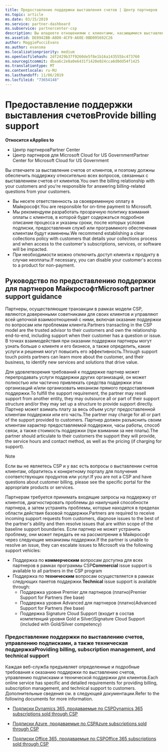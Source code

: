 ```yaml
---
title: Предоставление поддержки выставления счетов | Центр партнеров
ms.topic: article
ms.date: 03/15/2019
ms.service: partner-dashboard
ms.subservice: partnercenter-csp
description: Вы владеете отношениями с клиентами, касающимися выставления счетов, и обеспечиваете клиентам полную поддержку по всем вопросам, связанным с выставлением счетов.
ms.assetid: DE0942BB-A0D0-4CF9-A60E-0BD095692C26
author: MaggiePucciEvans
ms.author: evansma
ms.localizationpriority: medium
ms.openlocfilehash: 2df2429b37f9260de5f8e1b16a143555bc473760
ms.sourcegitcommit: dbaa6c2e8a0e6431f1420e024cca6d0dd54f1425
ms.translationtype: MT
ms.contentlocale: ru-RU
ms.lasthandoff: 11/06/2019
ms.locfileid: "73654148"
---
```

# <a name="provide-billing-support"></a><span data-ttu-id="e1246-103">Предоставление поддержки выставления счетов</span><span class="sxs-lookup"><span data-stu-id="e1246-103">Provide billing support</span></span>

<span data-ttu-id="e1246-104">**Относится к**</span><span class="sxs-lookup"><span data-stu-id="e1246-104">**Applies to**</span></span>

-  <span data-ttu-id="e1246-105">Центр партнеров</span><span class="sxs-lookup"><span data-stu-id="e1246-105">Partner Center</span></span>
-  <span data-ttu-id="e1246-106">Центр партнеров для Microsoft Cloud for US Government</span><span class="sxs-lookup"><span data-stu-id="e1246-106">Partner Center for Microsoft Cloud for US Government</span></span>


<span data-ttu-id="e1246-107">Вы отвечаете за выставление счетов от клиентов, и поэтому должны обеспечить поддержку относительно всех вопросов, связанных с выставлением счетов от клиентов.</span><span class="sxs-lookup"><span data-stu-id="e1246-107">You own the billing relationship with your customers and you're responsible for answering billing-related questions from your customers.</span></span>

-   <span data-ttu-id="e1246-108">Вы несете ответственность за своевременную оплату в Майкрософт.</span><span class="sxs-lookup"><span data-stu-id="e1246-108">You are responsible for on-time payment to Microsoft.</span></span>
-   <span data-ttu-id="e1246-109">Мы рекомендуем разработать прозрачную политику взимания оплаты с клиентов, в которой будет содержаться подробное описание процесса и указаны сроки, после которых условия подписки, предоставления служб или программного обеспечения клиентам будут изменены.</span><span class="sxs-lookup"><span data-stu-id="e1246-109">We recommend establishing a clear collections policy with customers that details your collections process and when access to the customer's subscriptions, services, or software will be impacted.</span></span>
-   <span data-ttu-id="e1246-110">При необходимости можно отключить доступ клиента к продукту в случае неоплаты.</span><span class="sxs-lookup"><span data-stu-id="e1246-110">If necessary, you can disable your customer's access to a product for non-payment.</span></span>

## <a name="microsoft-partner-support-guidance"></a><span data-ttu-id="e1246-111">Руководство по предоставлению поддержки для партнеров Майкрософт</span><span class="sxs-lookup"><span data-stu-id="e1246-111">Microsoft partner support guidance</span></span>

<span data-ttu-id="e1246-112">Партнеры, осуществляющие транзакции в рамках модели CSP, являются доверенными советниками для своих клиентов и управляют всей цепочкой взаимоотношений с ними, включая оказание поддержки по вопросам или проблемам клиента.</span><span class="sxs-lookup"><span data-stu-id="e1246-112">Partners transacting in the CSP model are the trusted advisor to their customers and own the relationship end-to-end, including support when their customer has a question or issue.</span></span> <span data-ttu-id="e1246-113">В точках взаимодействия при оказании поддержки партнеры могут узнать больше о клиенте и его бизнесе, а также определить, какие услуги и решения могут повысить его эффективность.</span><span class="sxs-lookup"><span data-stu-id="e1246-113">Through support touch points partners can learn more about the customer, and their business, to identify new services and solutions that drive value.</span></span>

<span data-ttu-id="e1246-114">Для удовлетворения требований к поддержке партнер может перепродавать услуги поддержки других организаций, он может полностью или частично привлекать средства поддержки этих организаций и/или организовать механизм прямого предоставления поддержки.</span><span class="sxs-lookup"><span data-stu-id="e1246-114">To fulfill the support requirement, the partner may resell support from another entity, they may outsource all or part of their support structure and/or they may set up a structure to provide support directly.</span></span>  <span data-ttu-id="e1246-115">Партнер может взимать плату за весь объем услуг предоставленной клиентам поддержки или его часть.</span><span class="sxs-lookup"><span data-stu-id="e1246-115">The partner may charge for all or part of the support provided to customers.</span></span> <span data-ttu-id="e1246-116">Партнер должен разъяснить своим клиентам характер предоставляемой поддержки, часы работы, способ связи, а также стоимость поддержки (при взимании за нее платы).</span><span class="sxs-lookup"><span data-stu-id="e1246-116">The partner should articulate to their customers the support they will provide, the service hours and contact method, as well as the pricing (if charging for support).</span></span> 

>[!Note]
><span data-ttu-id="e1246-117">Если вы не являетесь CSP и у вас есть вопросы о выставлении счетов клиентам, обратитесь к конкретному порталу для получения соответствующих продуктов или услуг.</span><span class="sxs-lookup"><span data-stu-id="e1246-117">If you are not a CSP and have questions about customer billing, please see the specific portal for the appropriate products or services.</span></span>

<span data-ttu-id="e1246-118">Партнерам требуется принимать входящие запросы на поддержку от клиентов, диагностировать проблемы до наилучшей способности партнера, а затем устранять проблемы, которые находятся в пределах области действия базовой поддержки.</span><span class="sxs-lookup"><span data-stu-id="e1246-118">Partners are required to receive incoming support requests from customers, diagnose issues to the best of the partner's ability and then resolve issues that are within scope of the baseline support boundaries.</span></span> <span data-ttu-id="e1246-119">Если партнер не может устранить проблему, они может передать ее на рассмотрение в Майкрософт через следующие механизмы поддержки.</span><span class="sxs-lookup"><span data-stu-id="e1246-119">If the partner is unable to resolve an issue, they can escalate issues to Microsoft via the following support vehicles:</span></span>

- <span data-ttu-id="e1246-120">Поддержка по **коммерческим** вопросам доступна для всех партнеров в рамках программы CSP</span><span class="sxs-lookup"><span data-stu-id="e1246-120">**Commercial** issue support is available to all partners in the CSP program</span></span>
-   <span data-ttu-id="e1246-121">Поддержка по **техническим** вопросам осуществляется в рамках следующих пакетов поддержки.</span><span class="sxs-lookup"><span data-stu-id="e1246-121">**Technical** issue support is available through:</span></span>
    -   <span data-ttu-id="e1246-122">Поддержка уровня Premier для партнеров (платно)</span><span class="sxs-lookup"><span data-stu-id="e1246-122">Premier Support for Partners (fee base)</span></span>
    -   <span data-ttu-id="e1246-123">Поддержка уровня Advanced для партнеров (платно)</span><span class="sxs-lookup"><span data-stu-id="e1246-123">Advanced Support for Partners (fee base)</span></span>
    -   <span data-ttu-id="e1246-124">Поддержка Signature Cloud Support (входит в состав компетенций уровня Gold и Silver)</span><span class="sxs-lookup"><span data-stu-id="e1246-124">Signature Cloud Support (included with Gold/Silver competency)</span></span>

### <a name="providing-billing-subscription-management-and-technical-support"></a><span data-ttu-id="e1246-125">Предоставление поддержки по выставлению счетов, управлению подписками, а также техническая поддержка</span><span class="sxs-lookup"><span data-stu-id="e1246-125">Providing billing, subscription management, and technical support</span></span> 

<span data-ttu-id="e1246-126">Каждая веб-служба предъявляет определенные и подробные требования к оказанию поддержки по выставлению счетов, управлению подписками и технической поддержки для клиентов.</span><span class="sxs-lookup"><span data-stu-id="e1246-126">Each online service has specific and detailed requirements for providing billing, subscription management, and technical support to customers.</span></span> <span data-ttu-id="e1246-127">Дополнительные сведения см. в следующей документации.</span><span class="sxs-lookup"><span data-stu-id="e1246-127">Refer to the following documents for more information.</span></span>

-   [<span data-ttu-id="e1246-128">Подписки Dynamics 365, продаваемые по CSP</span><span class="sxs-lookup"><span data-stu-id="e1246-128">Dynamics 365 subscriptions sold through CSP</span></span>](https://www.microsoftpartnercommunity.com/t5/CSP/Microsoft-Partner-Support-Guidance/m-p/5262#M30)

-   [<span data-ttu-id="e1246-129">Подписки Azure, продаваемые по CSP</span><span class="sxs-lookup"><span data-stu-id="e1246-129">Azure subscriptions sold through CSP</span></span>](https://www.microsoftpartnercommunity.com/t5/CSP/Microsoft-Partner-Support-Guidance/m-p/5263#M31)

-   [<span data-ttu-id="e1246-130">Подписки Office 365, продаваемые по CSP</span><span class="sxs-lookup"><span data-stu-id="e1246-130">Office 365 subscriptions sold through CSP</span></span>](https://www.microsoftpartnercommunity.com/t5/CSP/Microsoft-Partner-Support-Guidance/m-p/5264#M32)
 


